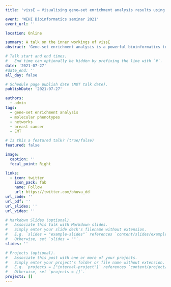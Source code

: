 ```yaml
---
title: 'vissE – Visualising gene–set enrichment analysis results using a network-based approach'

event: 'WEHI Bioinformatics seminar 2021'
event_url: ''

location: Online

summary: A talk on the inner workings of vissE
abstract: 'Gene-set enrichment analysis is a powerful bioinformatics tool to identify the functional processes underlying biological systems. This analysis often used to functionally annotate gene lists derived from a range of workflows including differential expression analysis. Most analyses result in hundreds of significantly enriched gene-sets. Biologists are then tasked with sifting through these lists of gene-sets and extracting relevant knowledge pertaining to their experiment. This process works towards answering the specific hypotheses posed in the experiment, however, will miss the generation of numerous novel hypotheses. To address this issue, I developed a network-based visualisation approach that condenses the numerous gene-sets identified from gene-set enrichment analyses into broader “biological themes”. I exploit the relatedness of gene-sets to cluster related gene-sets into biological themes, which I then automatically annotate using text-mining approaches. In this talk, I will describe vissE, and demonstrate two use cases demonstrating its use in interpreting the results of gene-set enrichment analysis and in exploring molecular phenotypes in single-cell RNA-seq data. A vissE analysis can assist biologists in identifying biological themes in their experiments that they can then use to derive novel hypotheses. Visualisations generated using vissE combine gene-level statistics with condensed gene-set enrichment analysis results thus providing a more holistic view of the biological system being investigated.'

# Talk start and end times.
#   End time can optionally be hidden by prefixing the line with `#`.
date: '2021-07-27'
#date_end: ''
all_day: false

# Schedule page publish date (NOT talk date).
publishDate: '2021-07-27'

authors:
  - admin
tags:
  - gene-set enrichment analysis
  - molecular phenotypes
  - networks
  - breast cancer
  - EMT

# Is this a featured talk? (true/false)
featured: false

image:
  caption: ''
  focal_point: Right

links:
  - icon: twitter
    icon_pack: fab
    name: Follow
    url: https://twitter.com/bhuva_dd
url_code: ''
url_pdf: ''
url_slides: ''
url_video: ''

# Markdown Slides (optional).
#   Associate this talk with Markdown slides.
#   Simply enter your slide deck's filename without extension.
#   E.g. `slides = "example-slides"` references `content/slides/example-slides.md`.
#   Otherwise, set `slides = ""`.
slides: ''

# Projects (optional).
#   Associate this post with one or more of your projects.
#   Simply enter your project's folder or file name without extension.
#   E.g. `projects = ["internal-project"]` references `content/project/deep-learning/index.md`.
#   Otherwise, set `projects = []`.
projects: []
---
```

